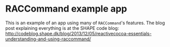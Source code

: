 # RACCommand example app

This is an example of an app using many of `RACCommand`'s features. The blog post explaining everything is at the SHAPE code blog: http://codeblog.shape.dk/blog/2013/12/05/reactivecocoa-essentials-understanding-and-using-raccommand/